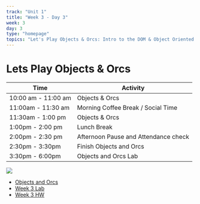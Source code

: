 ```yaml
---
track: "Unit 1"
title: "Week 3 - Day 3"
week: 3
day: 3
type: "homepage"
topics: "Let's Play Objects & Orcs: Intro to the DOM & Object Oriented Programming"
---
```


# Lets Play Objects & Orcs
| Time  | Activity |
| ----- | ------ |
| 10:00 am - 11:00 am | Objects & Orcs  |
| 11:00am - 11:30 am | Morning Coffee Break / Social Time |
| 11:30am - 1:00 pm | Objects & Orcs |
| 1:00pm - 2:00 pm | Lunch Break |
| 2:00pm - 2:30 pm | Afternoon Pause and Attendance check |
| 2:30pm - 3:30pm | Finish Objects and Orcs |
| 3:30pm - 6:00pm | Objects and Orcs Lab |

![](https://bigpoppacode.io/img/htmlcssjs.gif)

- [Objects and Orcs](/unit1/week-3/day-3/slides)
- [Week 3 Lab](/unit1/week-3/day-3/lab)
- [Week 3 HW](/unit1/week-3/day-3/hw)